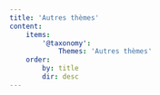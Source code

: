 ```yaml
---
title: 'Autres thèmes'
content:
    items:
        '@taxonomy':
            Themes: 'Autres thèmes'
    order:
        by: title
        dir: desc
---
```


